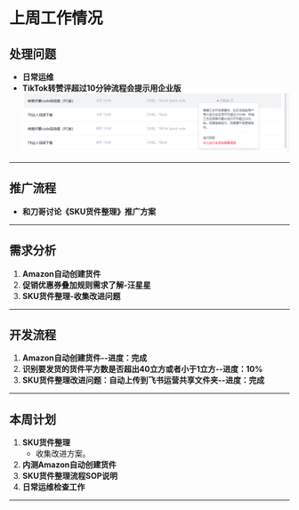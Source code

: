 # 上周工作情况

## **处理问题**
- **日常运维**
- **TikTok转赞评超过10分钟流程会提示用企业版**
![图片alt](./2041230/screenshot-20241230-134936.png "提示")
---

## **推广流程**
- **和刀哥讨论《SKU货件整理》推广方案**

---

## **需求分析**
1. **Amazon自动创建货件**
2. **促销优惠券叠加规则需求了解-汪星星**
3. **SKU货件整理-收集改进问题**
---

## **开发流程**
1. **Amazon自动创建货件--进度：完成**
2. **识别要发货的货件平方数是否超出40立方或者小于1立方--进度：10%**  
3. **SKU货件整理改进问题：自动上传到飞书运营共享文件夹--进度：完成**

---

## **本周计划**
1. **SKU货件整理**  
   - 收集改进方案。
2. **内测Amazon自动创建货件**
3. **SKU货件整理流程SOP说明**
4. **日常运维检查工作**

---
